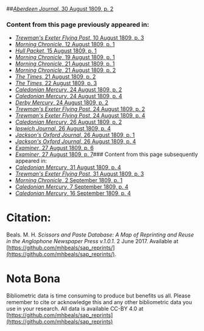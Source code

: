 ##[*Aberdeen Journal*, 30 August 1809, p. 2](https://mhbeals.github.io/sap_html/Aberdeen-Journal/Aberdeen-Journal-30-August-1809-p-2)

### Content from this page previously appeared in:
+ [*Trewman's Exeter Flying Post*, 10 August 1809, p. 3](https://mhbeals.github.io/sap_html/Trewman's-Exeter-Flying-Post/Trewman's-Exeter-Flying-Post-10-August-1809-p-3)
+ [*Morning Chronicle*, 12 August 1809, p. 1](https://mhbeals.github.io/sap_html/Morning-Chronicle/Morning-Chronicle-12-August-1809-p-1)
+ [*Hull Packet*, 15 August 1809, p. 1](https://mhbeals.github.io/sap_html/Hull-Packet/Hull-Packet-15-August-1809-p-1)
+ [*Morning Chronicle*, 19 August 1809, p. 1](https://mhbeals.github.io/sap_html/Morning-Chronicle/Morning-Chronicle-19-August-1809-p-1)
+ [*Morning Chronicle*, 21 August 1809, p. 1](https://mhbeals.github.io/sap_html/Morning-Chronicle/Morning-Chronicle-21-August-1809-p-1)
+ [*Morning Chronicle*, 21 August 1809, p. 2](https://mhbeals.github.io/sap_html/Morning-Chronicle/Morning-Chronicle-21-August-1809-p-2)
+ [*The Times*, 21 August 1809, p. 2](https://mhbeals.github.io/sap_html/The-Times/The-Times-21-August-1809-p-2)
+ [*The Times*, 22 August 1809, p. 3](https://mhbeals.github.io/sap_html/The-Times/The-Times-22-August-1809-p-3)
+ [*Caledonian Mercury*, 24 August 1809, p. 2](https://mhbeals.github.io/sap_html/Caledonian-Mercury/Caledonian-Mercury-24-August-1809-p-2)
+ [*Caledonian Mercury*, 24 August 1809, p. 4](https://mhbeals.github.io/sap_html/Caledonian-Mercury/Caledonian-Mercury-24-August-1809-p-4)
+ [*Derby Mercury*, 24 August 1809, p. 2](https://mhbeals.github.io/sap_html/Derby-Mercury/Derby-Mercury-24-August-1809-p-2)
+ [*Trewman's Exeter Flying Post*, 24 August 1809, p. 2](https://mhbeals.github.io/sap_html/Trewman's-Exeter-Flying-Post/Trewman's-Exeter-Flying-Post-24-August-1809-p-2)
+ [*Trewman's Exeter Flying Post*, 24 August 1809, p. 4](https://mhbeals.github.io/sap_html/Trewman's-Exeter-Flying-Post/Trewman's-Exeter-Flying-Post-24-August-1809-p-4)
+ [*Caledonian Mercury*, 26 August 1809, p. 2](https://mhbeals.github.io/sap_html/Caledonian-Mercury/Caledonian-Mercury-26-August-1809-p-2)
+ [*Ipswich Journal*, 26 August 1809, p. 4](https://mhbeals.github.io/sap_html/Ipswich-Journal/Ipswich-Journal-26-August-1809-p-4)
+ [*Jackson's Oxford Journal*, 26 August 1809, p. 1](https://mhbeals.github.io/sap_html/Jackson's-Oxford-Journal/Jackson's-Oxford-Journal-26-August-1809-p-1)
+ [*Jackson's Oxford Journal*, 26 August 1809, p. 4](https://mhbeals.github.io/sap_html/Jackson's-Oxford-Journal/Jackson's-Oxford-Journal-26-August-1809-p-4)
+ [*Examiner*, 27 August 1809, p. 6](https://mhbeals.github.io/sap_html/Examiner/Examiner-27-August-1809-p-6)
+ [*Examiner*, 27 August 1809, p. 7](https://mhbeals.github.io/sap_html/Examiner/Examiner-27-August-1809-p-7)### Content from this page subsequently appeared in:
+ [*Caledonian Mercury*, 31 August 1809, p. 4](https://mhbeals.github.io/sap_html/Caledonian-Mercury/Caledonian-Mercury-31-August-1809-p-4)
+ [*Trewman's Exeter Flying Post*, 31 August 1809, p. 3](https://mhbeals.github.io/sap_html/Trewman's-Exeter-Flying-Post/Trewman's-Exeter-Flying-Post-31-August-1809-p-3)
+ [*Morning Chronicle*, 2 September 1809, p. 1](https://mhbeals.github.io/sap_html/Morning-Chronicle/Morning-Chronicle-2-September-1809-p-1)
+ [*Caledonian Mercury*, 7 September 1809, p. 4](https://mhbeals.github.io/sap_html/Caledonian-Mercury/Caledonian-Mercury-7-September-1809-p-4)
+ [*Caledonian Mercury*, 16 September 1809, p. 4](https://mhbeals.github.io/sap_html/Caledonian-Mercury/Caledonian-Mercury-16-September-1809-p-4)
                    
# Citation: 

Beals. M. H. *Scissors and Paste Database: A Map of Reprinting and Reuse in the Anglophone Newspaper Press v.1.0.1.* 2 June 2017. Available at [https://github.com/mhbeals/sap_reprints/](https://github.com/mhbeals/sap_reprints/). 
                    
# Nota Bona

Bibliometric data is time consuming to produce but benefits us all. Please remember to cite or acknowledge this and any other bibliometric data you use in your research. All data is available CC-BY 4.0 at [https://github.com/mhbeals/sap_reprints](https://github.com/mhbeals/sap_reprints)
